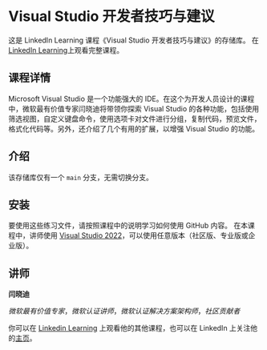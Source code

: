 # Visual Studio 开发者技巧与建议


这是 LinkedIn Learning 课程《Visual Studio 开发者技巧与建议》的存储库。 在 [LinkedIn Learning](https://www.linkedin.com/learning)上观看完整课程。

## 课程详情
Microsoft Visual Studio 是一个功能强大的 IDE。在这个为开发人员设计的课程中，微软最有价值专家闫晓迪将带领你探索 Visual Studio 的各种功能，包括使用筛选视图，自定义键盘命令，使用选项卡对文件进行分组，复制代码，预览文件，格式化代码等。另外，还介绍了几个有用的扩展，以增强 Visual Studio 的功能。

## 介绍

该存储库仅有一个 `main` 分支，无需切换分支。

## 安装

要使用这些练习文件，请按照课程中的说明学习如何使用 GitHub 内容。 在本课程中，讲师使用 [Visual Studio 2022](https://visualstudio.microsoft.com/zh-hans/vs/)，可以使用任意版本（社区版、专业版或企业版）。


## 讲师

**闫晓迪**

_微软最有价值专家_，_微软认证讲师_，_微软认证解决方案架构师_，_社区贡献者_

你可以在 [Linkedin Learning](https://www.linkedin.com/learning/instructors/xiaodi-yan) 上观看他的其他课程，也可以在 LinkedIn 上关注他的[主页](https://www.linkedin.com/in/xiaodi-yan/)。
